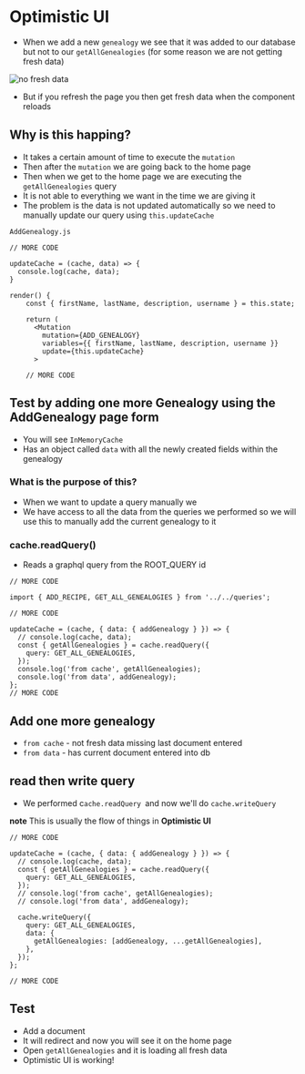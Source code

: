 # Optimistic UI
* When we add a new `genealogy` we see that it was added to our database but not to our `getAllGenealogies` (for some reason we are not getting fresh data)

![no fresh data](https://i.imgur.com/mxaYzvp.png)

* But if you refresh the page you then get fresh data when the component reloads

## Why is this happing?
* It takes a certain amount of time to execute the `mutation`
* Then after the `mutation` we are going back to the home page
* Then when we get to the home page we are executing the `getAllGenealogies` query
* It is not able to everything we want in the time we are giving it
* The problem is the data is not updated automatically so we need to manually update our query using `this.updateCache`

`AddGenealogy.js`

```
// MORE CODE

updateCache = (cache, data) => {
  console.log(cache, data);
}

render() {
    const { firstName, lastName, description, username } = this.state;

    return (
      <Mutation
        mutation={ADD_GENEALOGY}
        variables={{ firstName, lastName, description, username }}
        update={this.updateCache}
      >

    // MORE CODE
```

## Test by adding one more Genealogy using the AddGenealogy page form
* You will see `InMemoryCache`
* Has an object called `data` with all the newly created fields within the genealogy

### What is the purpose of this?
* When we want to update a query manually we 
* We have access to all the data from the queries we performed so we will use this to manually add the current genealogy to it

### cache.readQuery()
* Reads a graphql query from the ROOT_QUERY id

```
// MORE CODE

import { ADD_RECIPE, GET_ALL_GENEALOGIES } from '../../queries';

// MORE CODE

updateCache = (cache, { data: { addGenealogy } }) => {
  // console.log(cache, data);
  const { getAllGenealogies } = cache.readQuery({
    query: GET_ALL_GENEALOGIES,
  });
  console.log('from cache', getAllGenealogies);
  console.log('from data', addGenealogy);
};
// MORE CODE
```

## Add one more genealogy
* `from cache` - not fresh data missing last document entered
* `from data` - has current document entered into db

## read then write query
* We performed c`ache.readQuery `and now we'll do `cache.writeQuery`

**note** This is usually the flow of things in **Optimistic UI**

```
// MORE CODE

updateCache = (cache, { data: { addGenealogy } }) => {
  // console.log(cache, data);
  const { getAllGenealogies } = cache.readQuery({
    query: GET_ALL_GENEALOGIES,
  });
  // console.log('from cache', getAllGenealogies);
  // console.log('from data', addGenealogy);

  cache.writeQuery({
    query: GET_ALL_GENEALOGIES,
    data: {
      getAllGenealogies: [addGenealogy, ...getAllGenealogies],
    },
  });
};

// MORE CODE
```

## Test
* Add a document
* It will redirect and now you will see it on the home page
* Open `getAllGenealogies` and it is loading all fresh data
* Optimistic UI is working!

